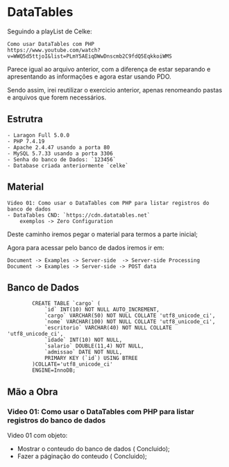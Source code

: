 # DataTables

Seguindo a playList de Celke:  

    Como usar DataTables com PHP
    https://www.youtube.com/watch?v=WWQ5d5ttjoI&list=PLmY5AEiqDWwDnscmb2C9fdQ5EqkkoiWMS

Parece igual ao arquivo anterior,  com a diferença de estar separando  e apresentando  as informações e agora estar usando PDO.

Sendo assim, irei reutilizar o exercicio anterior, apenas renomeando pastas e arquivos que forem necessários.

   

## Estrutra
    - Laragon Full 5.0.0
    - PHP 7.4.19
    - Apache 2.4.47 usando a porta 80
    - MySQL 5.7.33 usando a porta 3306
    - Senha do banco de Dados: `123456`
    - Database criada anteriormente `celke`

## Material
    Video 01: Como usar o DataTables com PHP para listar registros do banco de dados
    - DataTables CND: `https://cdn.datatables.net`
        exemplos -> Zero Configuration

Deste caminho iremos pegar o material para termos a parte inicial;

Agora para acessar pelo banco de dados iremos ir em: 
    
    Document -> Examples -> Server-side  -> Server-side Processing 
    Document -> Examples -> Server-side -> POST data 

## Banco de Dados 

            CREATE TABLE `cargo` (
                `id` INT(10) NOT NULL AUTO_INCREMENT,
                `cargo` VARCHAR(50) NOT NULL COLLATE 'utf8_unicode_ci',
                `nome` VARCHAR(100) NOT NULL COLLATE 'utf8_unicode_ci',
                `escritorio` VARCHAR(40) NOT NULL COLLATE 'utf8_unicode_ci',
                `idade` INT(10) NOT NULL,
                `salario` DOUBLE(11,4) NOT NULL,
                `admissao` DATE NOT NULL,
                PRIMARY KEY (`id`) USING BTREE
            )COLLATE='utf8_unicode_ci'
            ENGINE=InnoDB;
            
            
   
## Mão a Obra

###   Video 01: Como usar o DataTables com PHP para listar registros do banco de dados

Video 01 com objeto:
- Mostrar o conteudo do banco de dados ( Concluido);
- Fazer a páginação do conteudo ( Concluido);

